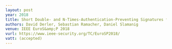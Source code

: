 ```yaml
---
layout: post
year: 2018
title: Short Double- and N-Times-Authentication-Preventing Signatures from ECDSA and More
authors: David Derler, Sebastian Ramacher, Daniel Slamanig
venue: IEEE EuroS&amp;P 2018
vurl: https://www.ieee-security.org/TC/EuroSP2018/
vatt: (accepted)
---
```


